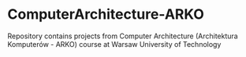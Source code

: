 # ComputerArchitecture-ARKO
Repository contains projects from Computer Architecture (Architektura Komputerów - ARKO) course at Warsaw University of Technology
